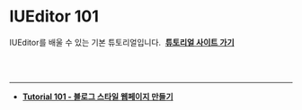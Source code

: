 # IUEditor 101

IUEditor를 배울 수 있는 기본 튜토리얼입니다.&nbsp;&nbsp;__[튜토리얼 사이트 가기](http://tutorial.iueditor.org)__
  
<br /><br />

*****

* __[Tutorial 101 - 블로그 스타일 웹페이지 만들기](http://tutorial.iueditor.org/tuto01-blog.html)__ 

<br /><br />
